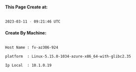 
   
#### This Page Create at:

```bash

2023-03-11 - 09:21:46 UTC

```

#### Create By Machine:

```bash

Host Name : fv-az306-924

platform  : Linux-5.15.0-1034-azure-x86_64-with-glibc2.35

Ip Local  : 10.1.0.19

```

